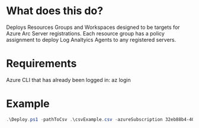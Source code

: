 # What does this do?
Deploys Resources Groups and Workspaces designed to be targets for Azure Arc Server registrations.  Each resource group has a policy assignment to deploy Log Analtyics Agents to any registered servers.

# Requirements
Azure CLI that has already been logged in:
az login

# Example

```Powershell
.\Deploy.ps1 -pathToCsv .\csvExample.csv -azureSubscription 32eb88b4-4029-4094-85e3-ec8b7ce1fc00 -location eastus
```